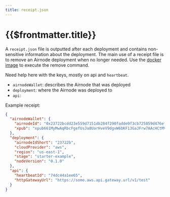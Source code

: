 ```yaml
---
title: receipt.json
---
```


# {{$frontmatter.title}}

A `receipt.json` file is outputted after each deployment and contains non-sensitive information about the deployment. The main use of a receipt file is to remove an Airnode deployment when no longer needed. Use the [docker image](../../grp-providers/guides/docker/deployer-image.html#remove) to execute the remove command.


<Fix>Need help here with the keys, mostly on api and `heartbeat`.</Fix>

- `airnodeWallet`: describes the Airnode that was deployed
- `deployment`: where the Airnode was deployed to
- `api`: 
  
Example receipt:

```json
{
  "airnodeWallet": {
    "airnodeId": "0x23722bcdd23e559d7151db284f290fadde9f3cb725859d476ef1f16ab315355e",
    "xpub": "xpub661MyMwAqRbcFgefUsJa8UarHveV9dgvW6bKF13GaJFrw7AAcHCtMVuy3ZkFrTWdW2ji9TdjGHFbf3qk9vWvcNVPVZCtDGyASNs2V5SKcmf"
  },
  "deployment": {
    "airnodeIdShort": "23722b",
    "cloudProvider": "aws",
    "region": "us-east-1",
    "stage": "starter-example",
    "nodeVersion": "0.1.0"
  },
  "api": {
    "heartbeatId": "74dc44a1ee65",
    "httpGatewayUrl": "https://some.aws.api.gateway.url/v1/test"
  }
}

